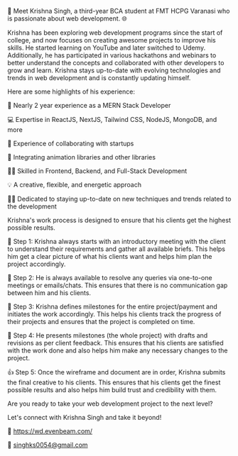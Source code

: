 👋 Meet Krishna Singh, a third-year BCA student at FMT HCPG Varanasi who is passionate about web development. 🌐

Krishna has been exploring web development programs since the start of college, and now focuses on creating awesome projects to improve his skills. He started learning on YouTube and later switched to Udemy. Additionally, he has participated in various hackathons and webinars to better understand the concepts and collaborated with other developers to grow and learn. Krishna stays up-to-date with evolving technologies and trends in web development and is constantly updating himself.

Here are some highlights of his experience:

💼 Nearly 2 year experience as a MERN Stack Developer

💻 Expertise in ReactJS, NextJS, Tailwind CSS, NodeJS, MongoDB, and more

🤝 Experience of collaborating with startups

🎨 Integrating animation libraries and other libraries

👨‍💻 Skilled in Frontend, Backend, and Full-Stack Development

💡 A creative, flexible, and energetic approach

👨‍🎓 Dedicated to staying up-to-date on new techniques and trends related to the development

Krishna's work process is designed to ensure that his clients get the highest possible results.

🤝 Step 1: Krishna always starts with an introductory meeting with the client to understand their requirements and gather all available briefs. This helps him get a clear picture of what his clients want and helps him plan the project accordingly.

📧 Step 2: He is always available to resolve any queries via one-to-one meetings or emails/chats. This ensures that there is no communication gap between him and his clients.

📅 Step 3: Krishna defines milestones for the entire project/payment and initiates the work accordingly. This helps his clients track the progress of their projects and ensures that the project is completed on time.

📝 Step 4: He presents milestones (the whole project) with drafts and revisions as per client feedback. This ensures that his clients are satisfied with the work done and also helps him make any necessary changes to the project.

👍 Step 5: Once the wireframe and document are in order, Krishna submits the final creative to his clients. This ensures that his clients get the finest possible results and also helps him build trust and credibility with them.

Are you ready to take your web development project to the next level? 

Let's connect with Krishna Singh and take it beyond! 

🔗 https://wd.evenbeam.com/

📨 singhks0054@gmail.com
